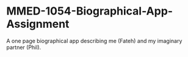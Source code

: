 # MMED-1054-Biographical-App-Assignment
A one page biographical app describing me (Fateh) and my imaginary partner (Phil).
